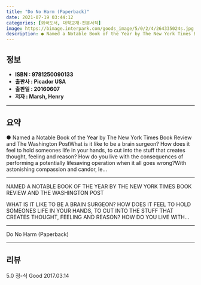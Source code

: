 ```yaml
---
title: "Do No Harm (Paperback)"
date: 2021-07-19 03:44:12
categories: [외국도서, 대학교재-전문서적]
image: https://bimage.interpark.com/goods_image/5/0/2/4/264335024s.jpg
description: ● Named a Notable Book of the Year by The New York Times Book Review and The Washington PostWhat is it like to be a brain surgeon? How does it feel to hold som
---
```


## **정보**

- **ISBN : 9781250090133**
- **출판사 : Picador USA**
- **출판일 : 20160607**
- **저자 : Marsh, Henry**

------



## **요약**

●  Named a Notable Book of the Year by The New York Times Book Review and The Washington PostWhat is it like to be a brain surgeon? How does it feel to hold someones life in your hands, to cut into the stuff that creates thought, feeling and reason? How do you live with the consequences of performing a potentially lifesaving operation when it all goes wrong?With astonishing compassion and candor, le...

------

NAMED A NOTABLE BOOK OF THE YEAR BY THE NEW YORK TIMES BOOK REVIEW AND THE WASHINGTON POST

WHAT IS IT LIKE TO BE A BRAIN SURGEON? HOW DOES IT FEEL TO HOLD SOMEONES LIFE IN YOUR HANDS, TO CUT INTO THE STUFF THAT CREATES THOUGHT, FEELING AND REASON? HOW DO YOU LIVE WITH... 

------


Do No Harm (Paperback) 

------


## **리뷰** 

5.0 정-식 Good 2017.03.14 <br/>